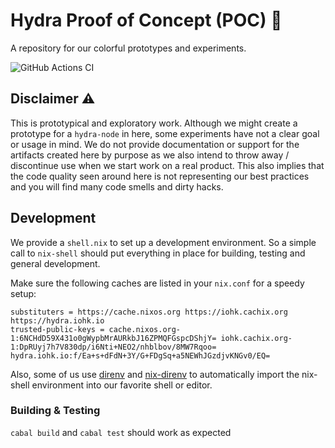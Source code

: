 # Hydra Proof of Concept (POC) :construction:

A repository for our colorful prototypes and experiments.

![GitHub Actions CI](https://github.com/input-output-hk/hydra-poc/actions/workflows/ci.yaml/badge.svg)

## Disclaimer :warning:

This is prototypical and exploratory work. Although we might create a prototype
for a `hydra-node` in here, some experiments have not a clear goal or usage in
mind. We do not provide documentation or support for the artifacts created here
by purpose as we also intend to throw away / discontinue use when we start work
on a real product. This also implies that the code quality seen around here is
not representing our best practices and you will find many code smells and dirty
hacks.

## Development

We provide a `shell.nix` to set up a development environment. So a simple call
to `nix-shell` should put everything in place for building, testing and
general development.

Make sure the following caches are listed in your `nix.conf` for a speedy setup:

```
substituters = https://cache.nixos.org https://iohk.cachix.org https://hydra.iohk.io
trusted-public-keys = cache.nixos.org-1:6NCHdD59X431o0gWypbMrAURkbJ16ZPMQFGspcDShjY= iohk.cachix.org-1:DpRUyj7h7V830dp/i6Nti+NEO2/nhblbov/8MW7Rqoo= hydra.iohk.io:f/Ea+s+dFdN+3Y/G+FDgSq+a5NEWhJGzdjvKNGv0/EQ=
```

Also, some of us use [direnv](https://direnv.net/) and
[nix-direnv](https://github.com/nix-community/nix-direnv) to automatically
import the nix-shell environment into our favorite shell or editor.

### Building & Testing

`cabal build` and `cabal test` should work as expected
